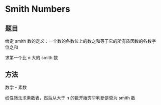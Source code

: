 # Smith Numbers

## 题目

给定 smith 数的定义：一个数的各数位上的数之和等于它的所有质因数的各数字位之和

求第一个比 n 大的 smith 数


## 方法

数学 - 素数

线性筛法求素数表，然后从大于 n 的数开始穷举判断是否为 smith 数
